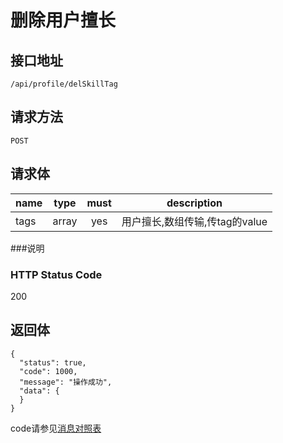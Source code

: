 # 删除用户擅长

## 接口地址

`/api/profile/delSkillTag`

## 请求方法

`POST`

## 请求体

| name     | type     | must     | description |
|----------|:--------:|:--------:|:--------:|
| tags | array   | yes      | 用户擅长,数组传输,传tag的value |


###说明


### HTTP Status Code

200

## 返回体
```json5
{
  "status": true,
  "code": 1000,
  "message": "操作成功",
  "data": {
  }
}
```

code请参见[消息对照表](消息对照表.md)
